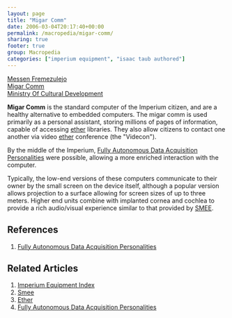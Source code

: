 ```yaml
---
layout: page
title: "Migar Comm"
date: 2006-03-04T20:17:40+00:00
permalink: /macropedia/migar-comm/
sharing: true
footer: true
group: Macropedia
categories: ["imperium equipment", "isaac taub authored"]
---
```


<div class='row'>
	<div class='col-md-4'><a href='/macropedia/messen-fremezulejo'>Messen Fremezulejo</a></div>
	<div class='col-md-4'><a href='/macropedia/migar-comm'>Migar Comm</a></div>
	<div class='col-md-4'><a href='/macropedia/ministry-of-cultural-development'>Ministry Of Cultural Development</a></div>
</div>


**Migar Comm** is the standard computer of the Imperium citizen, and are a healthy alternative to embedded computers. The migar comm is used primarily as a personal assistant, storing millions of pages of information, capable of accessing [ether](/macropedia/ether) libraries. They also allow citizens to contact one another via video [ether](/macropedia/ether) conference (the "Videcon").

By the middle of the Imperium, [Fully Autonomous Data Acquisition Personalities](/macropedia/f-ad-ap) were possible, allowing a more enriched interaction with the computer.

Typically, the low-end versions of these computers communicate to their owner by the small screen on the device itself, although a popular version allows projection to a surface allowing for screen sizes of up to three meters. Higher end units combine with implanted cornea and cochlea to provide a rich audio/visual experience similar to that provided by [SMEE](/macropedia/s-me-e).

## References
1. [Fully Autonomous Data Acquisition Personalities](/macropedia/f-ad-ap)

## Related Articles

1. [Imperium Equipment Index](/macropedia/imperium-equipment-index)
2. [Smee](/macropedia/s-me-e)
3. [Ether](/macropedia/ether)
4. [Fully Autonomous Data Acquisition Personalities](/macropedia/f-ad-ap)



 

